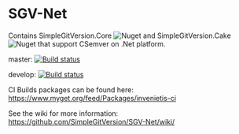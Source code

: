 # SGV-Net
Contains SimpleGitVersion.Core ![Nuget](https://img.shields.io/nuget/v/SimpleGitVersion.Core?logo=nuget) and SimpleGitVersion.Cake ![Nuget](https://img.shields.io/nuget/v/SimpleGitVersion.Cake?logo=nuget) that support CSemver on .Net platform.

master: [![Build status](https://ci.appveyor.com/api/projects/status/6gjisya5id62i720/branch/master?svg=true)](https://ci.appveyor.com/project/olivier-spinelli/sgv-net/branch/master)

develop: [![Build status](https://ci.appveyor.com/api/projects/status/6gjisya5id62i720/branch/develop?svg=true)](https://ci.appveyor.com/project/olivier-spinelli/sgv-net/branch/develop)

CI Builds packages can be found here: https://www.myget.org/feed/Packages/invenietis-ci

See the wiki for more information: https://github.com/SimpleGitVersion/SGV-Net/wiki/

